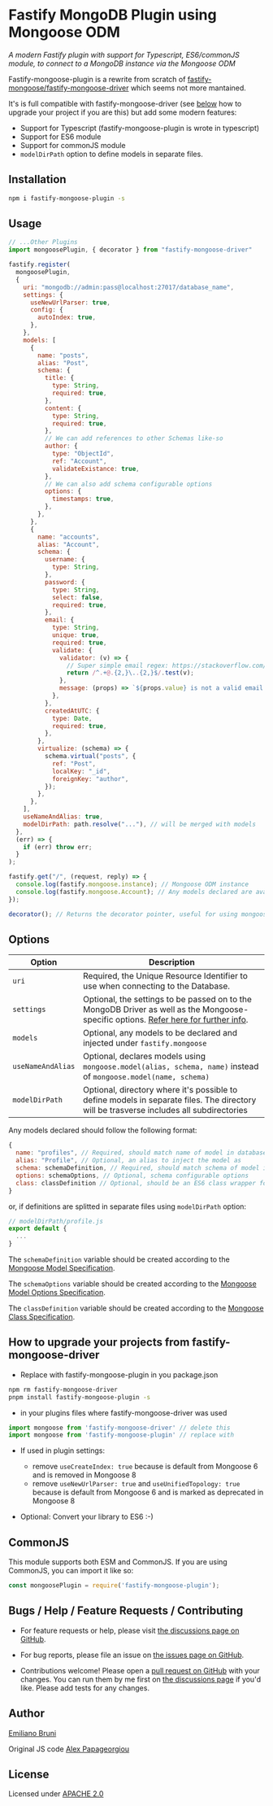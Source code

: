 # Fastify MongoDB Plugin using Mongoose ODM

_A modern Fastify plugin with support for Typescript, ES6/commonJS module, to connect to a MongoDB instance via the Mongoose ODM_

Fastify-mongoose-plugin is a rewrite from scratch of [fastify-mongoose/fastify-mongoose-driver](https://github.com/alex-ppg/fastify-mongoose) which seems not more mantained.

It's is full compatible with fastify-mongoose-driver (see [below](#how-to-upgrade-your-projects-from-fastify-mongoose-driver) how to upgrade your project if you are this) but add some modern features:

* Support for Typescript (fastify-mongoose-plugin is wrote in typescript)
* Support for ES6 module
* Support for commonJS module
* `modelDirPath` option to define models in separate files.

## Installation

```bash
npm i fastify-mongoose-plugin -s
```

## Usage

```javascript
// ...Other Plugins
import mongoosePlugin, { decorator } from "fastify-mongoose-driver"

fastify.register(
  mongoosePlugin,
  {
    uri: "mongodb://admin:pass@localhost:27017/database_name",
    settings: {
      useNewUrlParser: true,
      config: {
        autoIndex: true,
      },
    },
    models: [
      {
        name: "posts",
        alias: "Post",
        schema: {
          title: {
            type: String,
            required: true,
          },
          content: {
            type: String,
            required: true,
          },
          // We can add references to other Schemas like-so
          author: {
            type: "ObjectId",
            ref: "Account",
            validateExistance: true,
          },
          // We can also add schema configurable options
          options: {
            timestamps: true,
          },
        },
      },
      {
        name: "accounts",
        alias: "Account",
        schema: {
          username: {
            type: String,
          },
          password: {
            type: String,
            select: false,
            required: true,
          },
          email: {
            type: String,
            unique: true,
            required: true,
            validate: {
              validator: (v) => {
                // Super simple email regex: https://stackoverflow.com/a/4964763/7028187
                return /^.+@.{2,}\..{2,}$/.test(v);
              },
              message: (props) => `${props.value} is not a valid email!`,
            },
          },
          createdAtUTC: {
            type: Date,
            required: true,
          },
        },
        virtualize: (schema) => {
          schema.virtual("posts", {
            ref: "Post",
            localKey: "_id",
            foreignKey: "author",
          });
        },
      },
    ],
    useNameAndAlias: true,
    modelDirPath: path.resolve("..."), // will be merged with models
  },
  (err) => {
    if (err) throw err;
  }
);

fastify.get("/", (request, reply) => {
  console.log(fastify.mongoose.instance); // Mongoose ODM instance
  console.log(fastify.mongoose.Account); // Any models declared are available here
});

decorator(); // Returns the decorator pointer, useful for using mongoose in seperate files
```

## Options

| Option            | Description                                                                                                                                                                                           |
| ----------------- | ----------------------------------------------------------------------------------------------------------------------------------------------------------------------------------------------------- |
| `uri`             | Required, the Unique Resource Identifier to use when connecting to the Database.                                                                                                                      |
| `settings`        | Optional, the settings to be passed on to the MongoDB Driver as well as the Mongoose-specific options. [Refer here for further info](https://mongoosejs.com/docs/api.html#mongoose_Mongoose-connect). |
| `models`          | Optional, any models to be declared and injected under `fastify.mongoose`                                                                                                                             |
| `useNameAndAlias` | Optional, declares models using `mongoose.model(alias, schema, name)` instead of `mongoose.model(name, schema)`                                                                                       |
| `modelDirPath` | Optional, directory where it's possible to define models in separate files. The directory will be trasverse includes all subdirectories

Any models declared should follow the following format:

```javascript
{
  name: "profiles", // Required, should match name of model in database
  alias: "Profile", // Optional, an alias to inject the model as
  schema: schemaDefinition, // Required, should match schema of model in database,
  options: schemaOptions, // Optional, schema configurable options
  class: classDefinition // Optional, should be an ES6 class wrapper for the model
}
```

or, if definitions are splitted in separate files using `modelDirPath` option:
```javascript
// modelDirPath/profile.js
export default {
  ...
}
```

The `schemaDefinition` variable should be created according to the [Mongoose Model Specification](https://mongoosejs.com/docs/schematypes.html).

The `schemaOptions` variable should be created according to the [Mongoose Model Options Specification](https://mongoosejs.com/docs/guide.html#options).

The `classDefinition` variable should be created according to the [Mongoose Class Specification](https://mongoosejs.com/docs/4.x/docs/advanced_schemas.html).

## How to upgrade your projects from fastify-mongoose-driver

* Replace  with fastify-mongoose-plugin in you package.json

```bash
npm rm fastify-mongoose-driver
pnpm install fastify-mongoose-plugin -s
```
* in your plugins files where fastify-mongoose-driver was used

```javascript
import mongoose from 'fastify-mongoose-driver' // delete this
import mongoose from 'fastify-mongoose-plugin' // replace with
```

* If used in plugin settings:
  
  * remove `useCreateIndex: true` because is default from Mongoose 6 and is removed in Mongoose 8
  * remove `useNewUrlParser: true` and `useUnifiedTopology: true` because is default from Mongoose 6 and is marked as deprecated in Mongoose 8

* Optional: Convert your library to ES6 :-)

## CommonJS

This module supports both ESM and CommonJS. If you are using CommonJS, you can import it like so:

```js
const mongoosePlugin = require('fastify-mongoose-plugin');
```

## Bugs / Help / Feature Requests / Contributing

* For feature requests or help, please visit [the discussions page on GitHub](https://github.com/EmilianoBruni/fastify-mongoose-plugin/discussions).

* For bug reports, please file an issue on [the issues page on GitHub](https://github.com/EmilianoBruni/fastify-mongoose-plugin/issues).

* Contributions welcome! Please open a [pull request on GitHub](https://github.com/EmilianoBruni/fastify-mongoose-plugin/pulls) with your changes. You can run them by me first on [the discussions page](https://github.com/EmilianoBruni/fastify-mongoose-plugin/discussions) if you'd like. Please add tests for any changes.

## Author

[Emiliano Bruni](info@ebruni.it)

Original JS code [Alex Papageorgiou](alex.ppg@pm.me)

## License

Licensed under [APACHE 2.0](./LICENSE)
